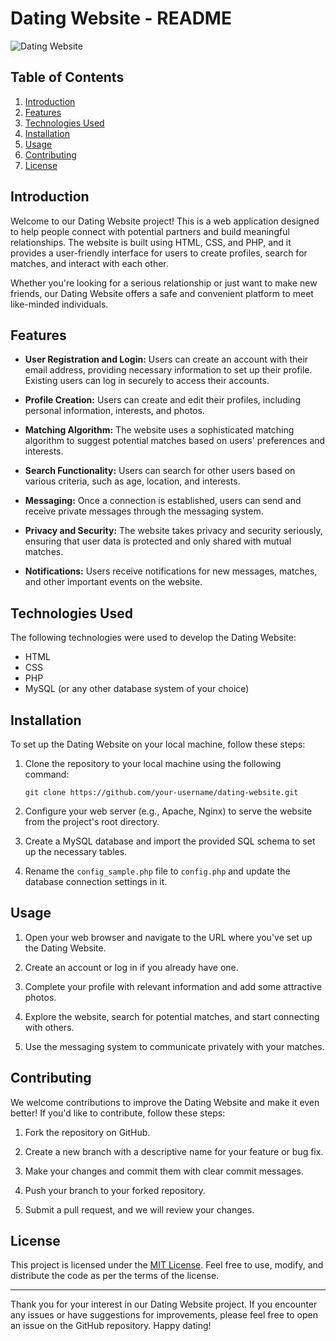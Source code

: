 # Dating Website - README

![Dating Website](https://connect-app.in/)

## Table of Contents

1. [Introduction](#introduction)
2. [Features](#features)
3. [Technologies Used](#technologies-used)
4. [Installation](#installation)
5. [Usage](#usage)
6. [Contributing](#contributing)
7. [License](#license)

## Introduction

Welcome to our Dating Website project! This is a web application designed to help people connect with potential partners and build meaningful relationships. The website is built using HTML, CSS, and PHP, and it provides a user-friendly interface for users to create profiles, search for matches, and interact with each other.

Whether you're looking for a serious relationship or just want to make new friends, our Dating Website offers a safe and convenient platform to meet like-minded individuals.

## Features

- **User Registration and Login:** Users can create an account with their email address, providing necessary information to set up their profile. Existing users can log in securely to access their accounts.

- **Profile Creation:** Users can create and edit their profiles, including personal information, interests, and photos.

- **Matching Algorithm:** The website uses a sophisticated matching algorithm to suggest potential matches based on users' preferences and interests.

- **Search Functionality:** Users can search for other users based on various criteria, such as age, location, and interests.

- **Messaging:** Once a connection is established, users can send and receive private messages through the messaging system.

- **Privacy and Security:** The website takes privacy and security seriously, ensuring that user data is protected and only shared with mutual matches.

- **Notifications:** Users receive notifications for new messages, matches, and other important events on the website.

## Technologies Used

The following technologies were used to develop the Dating Website:

- HTML
- CSS
- PHP
- MySQL (or any other database system of your choice)

## Installation

To set up the Dating Website on your local machine, follow these steps:

1. Clone the repository to your local machine using the following command:
   ```
   git clone https://github.com/your-username/dating-website.git
   ```

2. Configure your web server (e.g., Apache, Nginx) to serve the website from the project's root directory.

3. Create a MySQL database and import the provided SQL schema to set up the necessary tables.

4. Rename the `config_sample.php` file to `config.php` and update the database connection settings in it.

## Usage

1. Open your web browser and navigate to the URL where you've set up the Dating Website.

2. Create an account or log in if you already have one.

3. Complete your profile with relevant information and add some attractive photos.

4. Explore the website, search for potential matches, and start connecting with others.

5. Use the messaging system to communicate privately with your matches.

## Contributing

We welcome contributions to improve the Dating Website and make it even better! If you'd like to contribute, follow these steps:

1. Fork the repository on GitHub.

2. Create a new branch with a descriptive name for your feature or bug fix.

3. Make your changes and commit them with clear commit messages.

4. Push your branch to your forked repository.

5. Submit a pull request, and we will review your changes.

## License

This project is licensed under the [MIT License](LICENSE.md). Feel free to use, modify, and distribute the code as per the terms of the license.

---

Thank you for your interest in our Dating Website project. If you encounter any issues or have suggestions for improvements, please feel free to open an issue on the GitHub repository. Happy dating!
